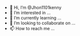 - 👋 Hi, I’m @Jhon1101kenny
- 👀 I’m interested in ...
- 🌱 I’m currently learning ...
- 💞️ I’m looking to collaborate on ...
- 📫 How to reach me ...

<!---
Jhon1101kenny/Jhon1101kenny is a ✨ special ✨ repository because its `README.md` (this file) appears on your GitHub profile.
You can click the Preview link to take a look at your changes.
--->
